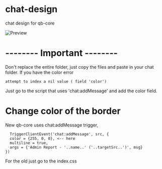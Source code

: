 # chat-design
chat design for qb-core


![Preview](https://i.imgur.com/Q6lkbXu.png)

# -------- Important --------
Don't replace the entire folder, just copy the files and paste in your chat folder.
If you have the color error 
```
attempt to index a nil value ( field 'color')
```
Just go to the script that uses 'chat:addMessage' and add the color field.


# Change color of the border

New qb-core uses chat:addMessage trigger,
```
  TriggerClientEvent('chat:addMessage', src, {
  color = {255, 0, 0}, <-- here 
  multiline = true,
  args = {'Admin Report - '..name..' ('..targetSrc..')', msg}
})
```

For the old just go to the index.css 
